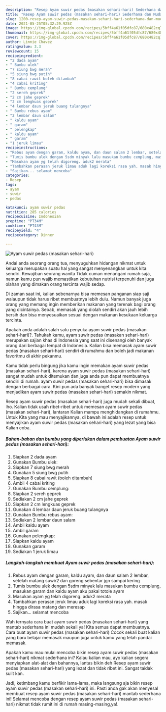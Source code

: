 ```yaml
---
description: "Resep Ayam suwir pedas (masakan sehari-hari) Sederhana dan Mudah Dibuat"
title: "Resep Ayam suwir pedas (masakan sehari-hari) Sederhana dan Mudah Dibuat"
slug: 1200-resep-ayam-suwir-pedas-masakan-sehari-hari-sederhana-dan-mudah-dibuat
date: 2021-05-25T05:32:29.925Z
image: https://img-global.cpcdn.com/recipes/5bff4a61f05dfc87/680x482cq70/ayam-suwir-pedas-masakan-sehari-hari-foto-resep-utama.jpg
thumbnail: https://img-global.cpcdn.com/recipes/5bff4a61f05dfc87/680x482cq70/ayam-suwir-pedas-masakan-sehari-hari-foto-resep-utama.jpg
cover: https://img-global.cpcdn.com/recipes/5bff4a61f05dfc87/680x482cq70/ayam-suwir-pedas-masakan-sehari-hari-foto-resep-utama.jpg
author: Linnie Chavez
ratingvalue: 3.3
reviewcount: 15
recipeingredient:
- "2 dada ayam"
- " Bumbu ulek"
- "7 siung bwg merah"
- "5 siung bwg putih"
- "8 cabai rawit boleh ditambah"
- "4 cabai kriting"
- " Bumbu cemplung"
- "2 sereh geprek"
- "2 cm jahe geprek"
- "2 cm lengkuas geprek"
- "4 lembar daun jeruk buang tulangnya"
- " Bumbu rebus ayam"
- "2 lembar daun salam"
- " kaldu ayam"
- " garam"
- " pelengkap"
- " kaldu ayam"
- " garam"
- "1 jeruk limau"
recipeinstructions:
- "Rebus ayam dengan garam, kaldu ayam, dan daun salam 2 lembar, setelah matang suwir2 dan goreng sebentar jgn sampai kering"
- "Tumis bumbu ulek dengan 5sdm minyak lalu masukan bumbu cemplung, masukan garam dan kaldu ayam aku pakai totole ayam"
- "Masukan ayam yg telah digoreng. aduk2 merata"
- "Tambahkan perasan jeruk limau aduk lagi koreksi rasa yah. masak hingga dirasa matang dan meresap"
- "Sajikan... selamat mencoba"
categories:
- Resep
tags:
- ayam
- suwir
- pedas

katakunci: ayam suwir pedas 
nutrition: 285 calories
recipecuisine: Indonesian
preptime: "PT34M"
cooktime: "PT43M"
recipeyield: "4"
recipecategory: Dinner

---
```



![Ayam suwir pedas (masakan sehari-hari)](https://img-global.cpcdn.com/recipes/5bff4a61f05dfc87/680x482cq70/ayam-suwir-pedas-masakan-sehari-hari-foto-resep-utama.jpg)

Andai anda seorang orang tua, menyuguhkan hidangan nikmat untuk keluarga merupakan suatu hal yang sangat menyenangkan untuk kita sendiri. Kewajiban seorang  wanita Tidak cuman menangani rumah saja, namun kamu pun wajib memastikan kebutuhan nutrisi terpenuhi dan juga olahan yang dimakan orang tercinta wajib sedap.

Di zaman  saat ini, kalian sebenarnya bisa memesan panganan siap saji walaupun tidak harus ribet membuatnya lebih dulu. Namun banyak juga orang yang memang ingin memberikan makanan yang terenak bagi orang yang dicintainya. Sebab, memasak yang diolah sendiri akan jauh lebih bersih dan bisa menyesuaikan sesuai dengan makanan kesukaan keluarga tercinta. 



Apakah anda adalah salah satu penyuka ayam suwir pedas (masakan sehari-hari)?. Tahukah kamu, ayam suwir pedas (masakan sehari-hari) merupakan sajian khas di Indonesia yang saat ini disenangi oleh banyak orang dari berbagai tempat di Indonesia. Kalian bisa memasak ayam suwir pedas (masakan sehari-hari) sendiri di rumahmu dan boleh jadi makanan favoritmu di akhir pekanmu.

Kamu tidak perlu bingung jika kamu ingin memakan ayam suwir pedas (masakan sehari-hari), karena ayam suwir pedas (masakan sehari-hari) sangat mudah untuk ditemukan dan juga anda pun dapat membuatnya sendiri di rumah. ayam suwir pedas (masakan sehari-hari) bisa dimasak dengan berbagai cara. Kini pun ada banyak banget resep modern yang menjadikan ayam suwir pedas (masakan sehari-hari) semakin nikmat.

Resep ayam suwir pedas (masakan sehari-hari) juga mudah sekali dibuat, lho. Kalian tidak usah ribet-ribet untuk memesan ayam suwir pedas (masakan sehari-hari), lantaran Kalian mampu menghidangkan di rumahmu. Untuk Kita yang mau menyajikannya, di bawah ini adalah resep untuk menyajikan ayam suwir pedas (masakan sehari-hari) yang lezat yang bisa Kalian coba.

<!--inarticleads1-->

##### Bahan-bahan dan bumbu yang diperlukan dalam pembuatan Ayam suwir pedas (masakan sehari-hari):

1. Siapkan 2 dada ayam
1. Gunakan  Bumbu ulek:
1. Siapkan 7 siung bwg merah
1. Gunakan 5 siung bwg putih
1. Siapkan 8 cabai rawit (boleh ditambah)
1. Ambil 4 cabai kriting
1. Gunakan  Bumbu cemplung:
1. Siapkan 2 sereh geprek
1. Sediakan 2 cm jahe geprek
1. Siapkan 2 cm lengkuas geprek
1. Gunakan 4 lembar daun jeruk buang tulangnya
1. Gunakan  Bumbu rebus ayam:
1. Sediakan 2 lembar daun salam
1. Ambil  kaldu ayam
1. Ambil  garam
1. Gunakan  pelengkap:
1. Siapkan  kaldu ayam
1. Gunakan  garam
1. Sediakan 1 jeruk limau




<!--inarticleads2-->

##### Langkah-langkah membuat Ayam suwir pedas (masakan sehari-hari):

1. Rebus ayam dengan garam, kaldu ayam, dan daun salam 2 lembar, setelah matang suwir2 dan goreng sebentar jgn sampai kering
1. Tumis bumbu ulek dengan 5sdm minyak lalu masukan bumbu cemplung, masukan garam dan kaldu ayam aku pakai totole ayam
1. Masukan ayam yg telah digoreng. aduk2 merata
1. Tambahkan perasan jeruk limau aduk lagi koreksi rasa yah. masak hingga dirasa matang dan meresap
1. Sajikan... selamat mencoba




Wah ternyata cara buat ayam suwir pedas (masakan sehari-hari) yang mantab sederhana ini mudah sekali ya! Kita semua dapat membuatnya. Cara buat ayam suwir pedas (masakan sehari-hari) Cocok sekali buat kalian yang baru belajar memasak maupun juga untuk kamu yang telah pandai memasak.

Apakah kamu mau mulai mencoba bikin resep ayam suwir pedas (masakan sehari-hari) nikmat sederhana ini? Kalau kalian mau, ayo kalian segera menyiapkan alat-alat dan bahannya, lantas bikin deh Resep ayam suwir pedas (masakan sehari-hari) yang lezat dan tidak ribet ini. Sangat taidak sulit kan. 

Jadi, ketimbang kamu berfikir lama-lama, maka langsung aja bikin resep ayam suwir pedas (masakan sehari-hari) ini. Pasti anda gak akan menyesal membuat resep ayam suwir pedas (masakan sehari-hari) mantab sederhana ini! Selamat mencoba dengan resep ayam suwir pedas (masakan sehari-hari) nikmat tidak rumit ini di rumah masing-masing,ya!.

